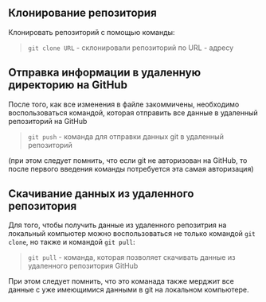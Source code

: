 ## Клонирование репозитория 

Клонировать репозиторий с помощью команды:  
> `git clone URL` - склонировали репозиторий по URL - адресу

## Отправка информации в удаленную директорию на GitHub

После того, как все изменения в файле закоммичены, необходимо воспользоваться командой, которая отправить все данные в удаленный репозиторий на GitHub

> `git push` - команда для отправки данных git в удаленный репозиторий

(при этом следует помнить, что если git не авторизован на GitHub, то после первого введения команды потребуется эта самая авторизация)

## Скачивание данных из удаленного репозитория

Для того, чтобы получить данные из удаленного репозитрия на локальный компьютер можно воспользоваться не только командой `git clone`, но также и командой `git pull`:

> `git pull` - команда, которая позволяет скачивать данные из удаленного репозитория GitHub 

При этом следует помнить, что это команада также мерджит все данные с уже имеющимися данными в git на локальном компьютере.